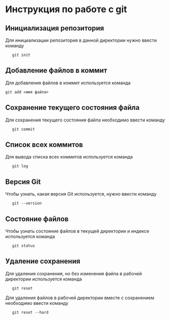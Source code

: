 # Инструкция по работе с git

## Инициализация репозитория

Для инициализации репозитория в данной директории нужно ввести команду

```
   git init
```

## Добавление файлов в коммит

Для добавления файлов в коммит используется команда

```
git add <имя файла>
```

## Сохранение текущего состояния файла

Для сохранения текущего состояния файла необходимо ввести команду
```
   git commit
```
## Список всех коммитов

Для вывода списка всех коммитов используется команда
```
   git log
```

## Версия Git

Чтобы узнать, какая версия Git используется, нужно ввести команду 
```
   git --version
```

## Состояние файлов 

Чтобы узнать состояние файлов в текущей директории и индексе используется команда
```
   git status
```

## Удаление сохранения

Для удаления сохранения, но без изменения файла в рабочей директории используется команда
```
   git reset
```

Для удаления файлов в рабочей директории вместе с сохранением необходимо ввести команду

```
   git reset --hard
```









